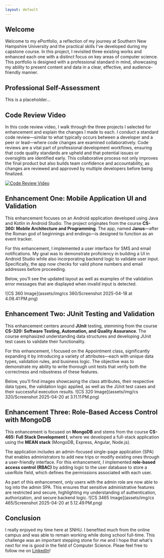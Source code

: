```yaml
---
layout: default
---
```


## Welcome

Welcome to my ePortfolio, a reflection of my journey at Southern New Hampshire University and the practical skills I've developed during my capstone course. In this project, I revisited three existing works and enhanced each one with a distinct focus on key areas of computer science. This portfolio is designed with a professional standard in mind, showcasing my ability to present content and data in a clear, effective, and audience-friendly manner.

## Professional Self-Assessment

This is a placeholder...

## Code Review Video

In this code review video, I walk through the three projects I selected for enhancement and explain the changes I made to each. I conduct a standard code review—similar to what typically occurs between a developer and a peer or lead—where code changes are examined collaboratively. Code reviews are a vital part of professional development workflows, ensuring that code quality standards are upheld and that potential issues or oversights are identified early. This collaborative process not only improves the final product but also builds team confidence and accountability, as changes are reviewed and approved by multiple developers before being finalized.

[![Code Review Video](https://img.youtube.com/vi/tRtmJMMTyjE/0.jpg)](https://www.youtube.com/watch?v=tRtmJMMTyjE)


## Enhancement One: Mobile Application UI and Validation

This enhancement focuses on an Android application developed using Java and Kotlin in Android Studio. The project originates from the course **CS-360: Mobile Architecture and Programming**. The app, named **Janus**—after the Roman god of beginnings and endings—is designed to function as an event tracker.

For this enhancement, I implemented a user interface for SMS and email notifications. My goal was to demonstrate proficiency in building a UI in Android Studio while also incorporating backend logic to validate user input. Specifically, the app now checks for valid phone numbers and email addresses before proceeding.

Below, you’ll see the updated layout as well as examples of the validation error messages that are displayed when invalid input is detected.

![CS 360 Image](assets/img/cs 360/Screenshot 2025-04-18 at 4.08.41 PM.png)

## Enhancement Two: JUnit Testing and Validation

This enhancement centers around **JUnit** testing, stemming from the course **CS-320: Software Testing, Automation, and Quality Assurance**. The course emphasized understanding data structures and developing JUnit test cases to validate their functionality.

For this enhancement, I focused on the Appointment class, significantly expanding it by introducing a variety of attributes—each with unique data types, validation rules, and business logic. The objective was to demonstrate my ability to write thorough unit tests that verify both the correctness and robustness of these features.

Below, you’ll find images showcasing the class attributes, their respective data types, the validation logic applied, as well as the JUnit test cases and their successful execution results.
![CS 320 Image](assets/img/cs 320/Screenshot 2025-04-20 at 3.11.11 PM.png)

## Enhancement Three: Role-Based Access Control with MongoDB

This enhancement is focused on **MongoDB** and stems from the course **CS-465: Full Stack Development I**, where we developed a full-stack application using the **MEAN stack** (MongoDB, Express, Angular, Node.js).

The application includes an admin-focused single-page application (SPA) that enables administrators to add new trips or modify existing ones through a user-friendly interface. For this enhancement, I implemented **role-based access control (RBAC)** by adding logic to the user database to store a userRole field, which defines the permissions associated with each user.

As part of this enhancement, only users with the admin role are now able to log into the admin SPA. This ensures that sensitive administrative features are restricted and secure, highlighting my understanding of authentication, authorization, and secure backend logic.
![CS 3465 Image](assets/img/cs 465/Screenshot 2025-04-20 at 5.12.49 PM.png)

## Conclusion

I really enjoyed my time here at SNHU. I benefited much from the online campus and was able to remain working while doing school full-time. This challenge was an important stepping stone for me and I hope that what's next for me is good in the field of Computer Science. Pleae feel free to follow me on
<a href="https://www.linkedin.com/in/brandonquinones/" title="LinkedIn" class="btn btn-linkedin btn-lg"><i class="fa fa-linkedin fa-fw"></i> LinkedIn</a>!